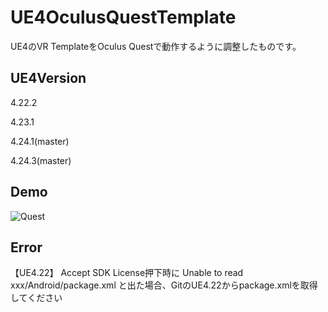 # UE4OculusQuestTemplate
UE4のVR TemplateをOculus Questで動作するように調整したものです。

## UE4Version
4.22.2

4.23.1

4.24.1(master)

4.24.3(master)

## Demo
![Quest](https://user-images.githubusercontent.com/8968076/59157831-7ae12080-8aec-11e9-8fd5-ea1dfeb05066.gif)

## Error
【UE4.22】 Accept SDK License押下時に Unable to read xxx/Android/package.xml と出た場合、GitのUE4.22からpackage.xmlを取得してください
